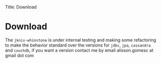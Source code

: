 Title: Download


# Download

The `jkniv-whinstone` is under internal testing and making some refactoring to make the behavior standard over the versions for `jdbc`, `jpa`, `cassandra` and `couchdb`, if you want a version contact me by email alisson.gomesc at gmail dot com 